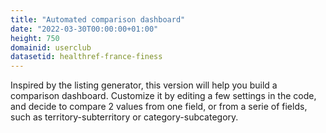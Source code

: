 ```yaml
---
title: "Automated comparison dashboard"
date: "2022-03-30T00:00:00+01:00"
height: 750
domainid: userclub
datasetid: healthref-france-finess
---
```


Inspired by the listing generator, this version will help you build a comparison dashboard.
Customize it by editing a few settings in the code, and decide to compare 2 values from one field, or from a serie of fields, such as territory-subterritory or category-subcategory.


